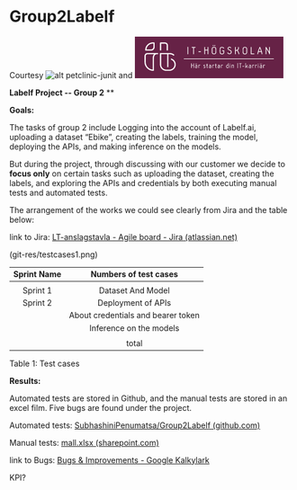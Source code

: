 # Group2Labelf

Courtesy  ![alt petclinic-junit](git-res/testcasese1.png) and ![alt petclinic-junit](git-res/iths.png) 

**Labelf Project -- Group 2**
**


**Goals:**

The tasks of group 2 include Logging into the account of Labelf.ai, uploading a dataset “Ebike”, creating the labels, training the model, deploying the APIs, and making inference on the models.

But during the project, through discussing with our customer we decide to **focus only** on certain tasks such as uploading the dataset, creating the labels, and exploring the APIs and credentials by both executing manual tests and automated tests.

The arrangement of the works we could see clearly from Jira and the table below:

link to Jira: [LT-anslagstavla - Agile board - Jira (atlassian.net)]( )

(git-res/testcases1.png) 


|Sprint Name|Numbers of test cases|
| :-: | :-: |
|     |     |Manual     |Robot Framework       |Postman       |Jmeter         |Total|
|   Sprint 1|Dataset And Model                 |3             |1              |     |
|   Sprint 2|Deployment of APIs                |3             |1              |1    |
|   |About credentials and bearer token        |2             |2              |3    |
|   |Inference on the models                   |3             |3             |1    |
||          |Manual     |Robot Framework       |Postman       |Jmeter         |Total|
||total     |11         |4                     |7             |1              |23|


Table 1: Test cases

**Results:**

Automated tests are stored in Github, and the manual tests are stored in an excel film. Five bugs are found under the project. 

Automated tests: [SubhashiniPenumatsa/Group2Labelf (github.com)](https://github.com/SubhashiniPenumatsa/Group2Labelf)

Manual tests: [mall.xlsx (sharepoint.com)]( )

link to Bugs: [Bugs & Improvements - Google Kalkylark]( l )

KPI?

